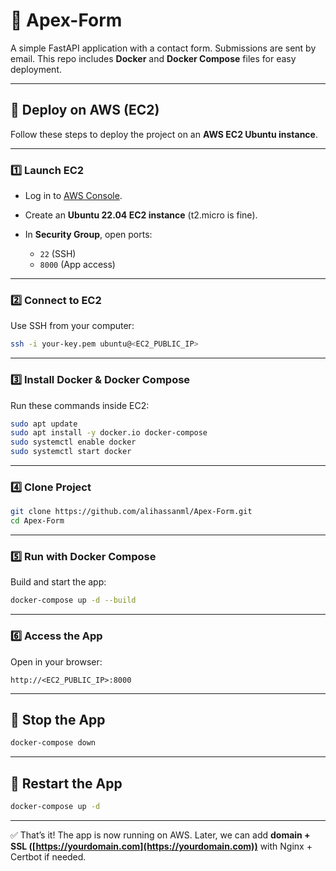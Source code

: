 # 📩 Apex-Form

A simple FastAPI application with a contact form. Submissions are sent by email.
This repo includes **Docker** and **Docker Compose** files for easy deployment.

---

## 🚀 Deploy on AWS (EC2)

Follow these steps to deploy the project on an **AWS EC2 Ubuntu instance**.

---

### 1️⃣ Launch EC2

* Log in to [AWS Console](https://console.aws.amazon.com/).
* Create an **Ubuntu 22.04 EC2 instance** (t2.micro is fine).
* In **Security Group**, open ports:

  * `22` (SSH)
  * `8000` (App access)

---

### 2️⃣ Connect to EC2

Use SSH from your computer:

```bash
ssh -i your-key.pem ubuntu@<EC2_PUBLIC_IP>
```

---

### 3️⃣ Install Docker & Docker Compose

Run these commands inside EC2:

```bash
sudo apt update
sudo apt install -y docker.io docker-compose
sudo systemctl enable docker
sudo systemctl start docker
```

---

### 4️⃣ Clone Project

```bash
git clone https://github.com/alihassanml/Apex-Form.git
cd Apex-Form
```

---

### 5️⃣ Run with Docker Compose

Build and start the app:

```bash
docker-compose up -d --build
```

---

### 6️⃣ Access the App

Open in your browser:

```
http://<EC2_PUBLIC_IP>:8000
```

---

## 🛑 Stop the App

```bash
docker-compose down
```

---

## 🔄 Restart the App

```bash
docker-compose up -d
```

---

✅ That’s it! The app is now running on AWS.
Later, we can add **domain + SSL ([https://yourdomain.com](https://yourdomain.com))** with Nginx + Certbot if needed.
